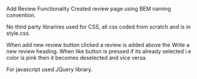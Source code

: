 Add Review Functionality
Created review page using BEM naming convention.

No third party librarires used for CSS, all css coded from scratch and is in style.css.

When add new review button clicked a review is added above the Write a new review heading. 
When like button is pressed if its already selected i.e color is pink then it becomes deselected and vice versa.

For javascript used JQuery library.

